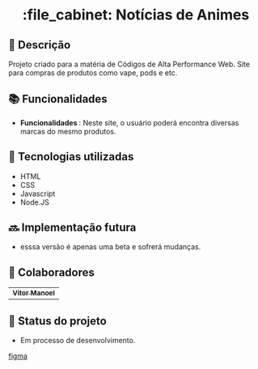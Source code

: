 <h1 align="center">:file_cabinet: Notícias de Animes</h1>

## :memo: Descrição
Projeto criado para a matéria de Códigos de Alta Performance Web. Site para compras de produtos como vape, pods e etc.

## :books: Funcionalidades
* <b>Funcionalidades </b>: Neste site, o usuário poderá encontra diversas marcas do mesmo produtos.

## :wrench: Tecnologias utilizadas
* HTML
* CSS
* Javascript
* Node.JS

## :soon: Implementação futura
* esssa versão é apenas uma beta e sofrerá mudanças.

## :handshake: Colaboradores
<table>
  <tr>
    <td align="center">
      <a href="https://github.com/Davi2k2">
        <sub>
          <b>Vitor Manoel</b>
        </sub>
      </a>
    </td>
  </tr>
</table>

## :dart: Status do projeto
* Em processo de desenvolvimento.

<a href="https://www.figma.com/file/6sX2aLGxJNYA3EfzdG5yNW/Untitled?t=gaUw0VoX46hEqm08-6">figma</a>
